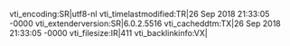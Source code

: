 vti_encoding:SR|utf8-nl
vti_timelastmodified:TR|26 Sep 2018 21:33:05 -0000
vti_extenderversion:SR|6.0.2.5516
vti_cacheddtm:TX|26 Sep 2018 21:33:05 -0000
vti_filesize:IR|411
vti_backlinkinfo:VX|
